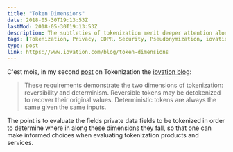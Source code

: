 ```yaml
---
title: "Token Dimensions"
date: 2018-05-30T19:13:53Z
lastMod: 2018-05-30T19:13:53Z
description: The subtleties of tokenization merit deeper attention along the dimensions of reversibility and determinism.
tags: [Tokenization, Privacy, GDPR, Security, Pseudonymization, iovation, Reversibility, Determinism]
type: post
link: https://www.iovation.com/blog/token-dimensions
---
```


C'est mois, in my second [post] on Tokenization the [iovation blog]:

> These requirements demonstrate the two dimensions of tokenization:
> reversibility and determinism. Reversible tokens may be detokenized to recover
> their original values. Deterministic tokens are always the same given the same
> inputs.

The point is to evaluate the fields private data fields to be tokenized in order
to determine where in along these dimensions they fall, so that one can make
informed choices when evaluating tokenization products and services.

  [iovation blog]: https://www.iovation.com/blog "iovation Blog"
  [post]: https://www.iovation.com/blog/token-dimensions "Token Dimensions"